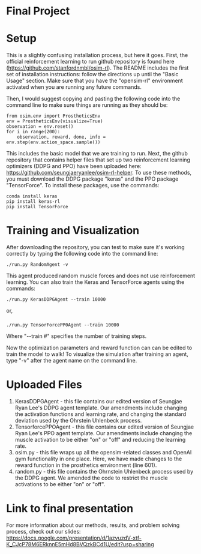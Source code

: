 # Final Project

# Setup
This is a slightly confusing installation process, but here it goes. First, the official reinforcement learning to run github repository
is found here (https://github.com/stanfordnmbl/osim-rl). The README includes the first set of installation instructions: follow the
directions up until the "Basic Usage" section. Make sure that you have the "opensim-rl" environment activated when you are running any 
future commands.

Then, I would suggest copying and pasting the following code into the command line to make sure things are running as they should be:

    from osim.env import ProstheticsEnv 
    env = ProstheticsEnv(visualize=True)
    observation = env.reset()
    for i in range(200):
        observation, reward, done, info = env.step(env.action_space.sample())


This includes the basic model that we are training to run. Next, the github repository that contains helper files that set up two 
reinforcement learning optimizers (DDPG and PPO) have been uploaded here: https://github.com/seungjaeryanlee/osim-rl-helper. 
To use these methods, you must download the DDPG package "keras" and the PPO package "TensorForce". To install these packages, 
use the commands:

    conda install keras
    pip install keras-rl
    pip install TensorForce

# Training and Visualization

After downloading the repository, you can test to make sure it's working correctly by typing the following code into the command line:

    ./run.py RandomAgent -v

This agent produced random muscle forces and does not use reinforcement learning. You can also train the Keras and TensorForce 
agents using the commands:

    ./run.py KerasDDPGAgent --train 10000
or,
###
    ./run.py TensorForcePP0Agent --train 10000

Where "--train #" specifies the number of training steps.

Now the optimization parameters and reward function can can be edited to train the model to walk! To visualize the simulation after 
training an agent, type "-v" after the agent name on the command line.
# Uploaded Files
1. KerasDDPGAgent - this file contains our edited version of Seungjae Ryan Lee's DDPG agent template. Our amendments include changing the activation functions and learning rate, and changing the standard deviation used by the Ohrstein Uhlenbeck process. 
2. TensorforcePPOAgent - this file contains our edited version of Seungjae Ryan Lee's PPO agent template. Our amendments include changing the muscle activation to be either "on" or "off" and reducing the learning rate. 
3. osim.py - this file wraps up all the opensim-related classes and OpenAI gym functionality in one place. Here, we have made changes to the reward function in the prosthetics environment (line 601).
4. random.py - this file contains the Ohrnstein Uhlenbeck process used by the DDPG agent. We amended the code to restrict the muscle activations to be either "on" or "off". 

# Link to final presentation
For more information about our methods, results, and problem solving process, check out our slides:
https://docs.google.com/presentation/d/1azvuzdV-xtf-K_CJcP78M6ERknnE5mHd8BVQzkBCd1U/edit?usp=sharing
